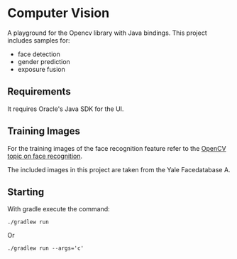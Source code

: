Computer Vision
===============

A playground for the Opencv library with Java bindings. This project includes samples for:
 - face detection 
 - gender prediction
 - exposure fusion
 
Requirements
------------
It requires Oracle's Java SDK for the UI.

Training Images
---
For the training images of the face recognition feature refer to the 
[OpenCV topic on face recognition](https://docs.opencv.org/2.4/modules/contrib/doc/facerec/facerec_tutorial.html#face-database).

The included images in this project are taken from the Yale Facedatabase A.

Starting
---
With gradle execute the command:
```
./gradlew run
``` 
Or
```
./gradlew run --args='c'
``` 